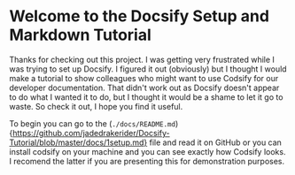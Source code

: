 # Welcome to the Docsify Setup and Markdown Tutorial <!-- {docsify-ignore} -->

Thanks for checking out this project. I was getting very frustrated while I was trying to set up Docsify. I figured it out (obviously) but I thought I would make a tutorial to show colleagues who might want to use Codsify for our developer documentation. That didn't work out as Docsify doesn't appear to do what I wanted it to do, but I thought it would be a shame to let it go to waste. So check it out, I hope you find it useful.

To begin you can go to the (`./docs/README.md`){https://github.com/jadedrakerider/Docsify-Tutorial/blob/master/docs/1setup.md} file and read it on GitHub or you can install codsify on your machine and you can see exactly how Codsify looks. I recomend the latter if you are presenting this for demonstration purposes.